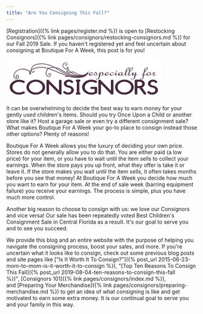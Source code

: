 ```yaml
---
title: "Are You Consigning This Fall?"
---
```


[Registration]({% link pages/register.md %}) is open to [Restocking Consignors]({% link pages/consignors/restocking-consignors.md %}) for our Fall 2019 Sale. If you haven't registered yet and feel uncertain about consigning at Boutique For A Week, this post is for you!

![](/img/blog/especiallyForConsignors.png)

It can be overwhelming to decide the best way to earn money for your gently used children's items. Should you try Once Upon a Child or another store like it? Host a garage sale or even try a different consignment sale? What makes Boutique For A Week your go-to place to consign instead those other options? Plenty of reasons!

Boutique For A Week allows you the luxury of deciding your own price. Stores do not generally allow you to do that. You are either paid (a low price) for your item, or you have to wait until the item sells to collect your earnings. When the store pays you up front, what they offer is take it or leave it. If the store makes you wait until the item sells, it often takes months before you see that money! At Boutique For A Week you decide how much you want to earn for your item. At the end of sale week (barring equipment failure) you receive your earnings. The process is simple, plus you have much more control.

Another big reason to choose to consign with us: we love our Consignors and vice versa! Our sale has been repeatedly voted Best Children's Consignment Sale in Central Florida as a result. It's our goal to serve you and to see you succeed.

We provide this blog and an entire website with the purpose of helping you navigate the consigning process, boost your sales, and more. If you're uncertain what it looks like to consign, check out some previous blog posts and site pages like ["Is It Worth It To Consign?"]({% post_url 2015-06-23-mom-to-mom-is-it-worth-it-to-consign %}), "[Top Ten Reasons To Consign This Fall]({% post_url 2019-08-04-ten-reasons-to-consign-this-fall %})", [Consignors 101]({% link pages/consignors/index.md %}), and [Preparing Your Merchandise]({% link pages/consignors/preparing-merchandise.md %}) to get an idea of what consigning is like and get motivated to earn some extra money. It is our continual goal to serve you and your family in this way.
